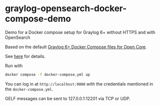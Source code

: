 # graylog-opensearch-docker-compose-demo
Demo for a Docker compose setup for Graylog 6+ without HTTPS and with OpenSearch

Based on the default [Graylog 6+ Docker Compose files for Open Core](https://github.com/Graylog2/docker-compose).

See [here](https://go2docs.graylog.org/current/downloading_and_installing_graylog/docker_installation_os.htm?Highlight=GRAYLOG_ELASTICSEARCH_HOSTS) for details.

Run with 
```bash
docker compose -f docker-compose.yml up
```

You can log in at `http://localhost:9000` with the credentials mentioned in the `docker-compose.yml`.

GELF messages can be sent to 127.0.0.1:12201 via TCP or UDP.

